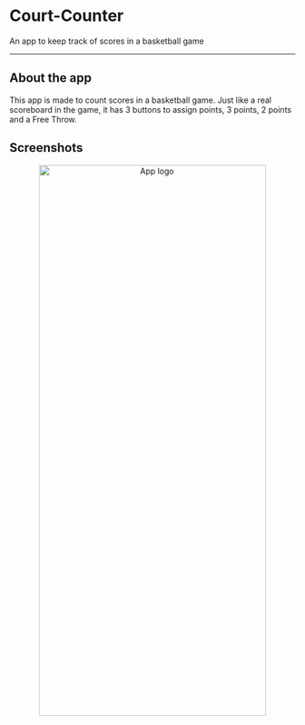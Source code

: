 # Court-Counter
An app to keep track of scores in a basketball game

---

## About the app
This app is made to count scores in a basketball game. Just like a real scoreboard in the game, it has 3 buttons to assign points, 3 points, 2 points and a Free Throw.

## Screenshots
<p align="center">
  <img style="border-width: 0" width="400" height="970" src="https://user-images.githubusercontent.com/53803245/110201273-3c76c200-7e88-11eb-88cc-d4856d1b832e.jpg" alt=" App logo">
</p>
